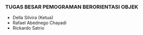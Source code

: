 ### TUGAS BESAR PEMOGRAMAN BERORIENTASI OBJEK

* Della Silvira (Ketua)
* Rafael Abednego Chayadi
* Rickardo Satrio
